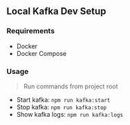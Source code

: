 ## Local Kafka Dev Setup

### Requirements

* Docker
* Docker Compose

### Usage

> Run commands from project root

- Start kafka: `npm run kafka:start`
- Stop kafka: `npm run kafka:stop`
- Show kafka logs: `npm run kafka:logs`
